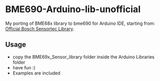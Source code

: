 # BME690-Arduino-lib-unofficial
My porting of BME68x library to bme690 for Arduino IDE, starting from: [Official Bosch Sensortec Library](https://github.com/boschsensortec/Bosch-BME68x-Library).

## Usage

- copy the BME69x_Sensor_library folder inside the Arduino Libraries folder
- have fun :)
- Examples are included



